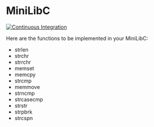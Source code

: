 # MiniLibC

[![Continuous Integration](https://github.com/matheograil/mini-lib-c/actions/workflows/ci.yml/badge.svg?branch=main)](https://github.com/matheograil/mini-lib-c/actions/workflows/ci.yml)

Here are the functions to be implemented in your MiniLibC:
- strlen
- strchr
- strrchr
- memset
- memcpy
- strcmp
- memmove
- strncmp
- strcasecmp
- strstr
- strpbrk
- strcspn
